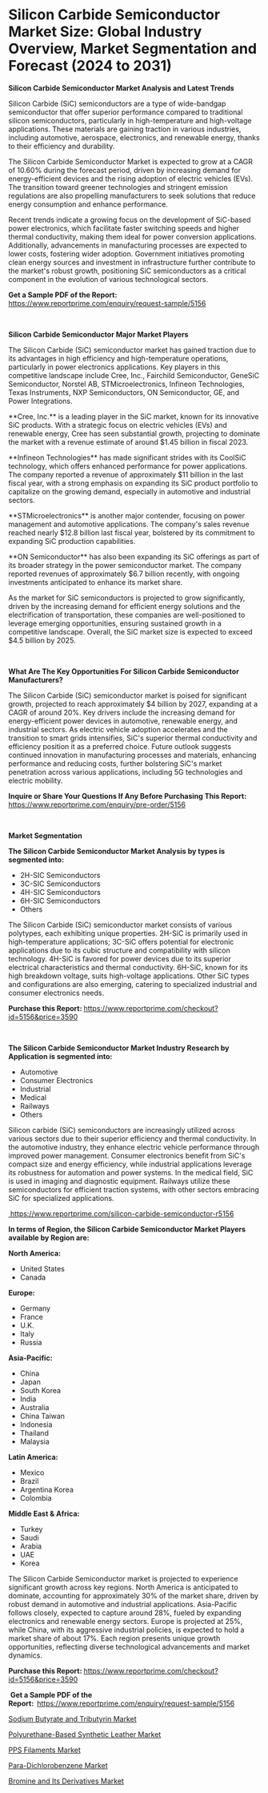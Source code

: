 <p><h1>Silicon Carbide Semiconductor Market Size: Global Industry Overview, Market Segmentation and Forecast (2024 to 2031)</h1></p><p><strong>Silicon Carbide Semiconductor Market Analysis and Latest Trends</strong></p>
<p><p>Silicon Carbide (SiC) semiconductors are a type of wide-bandgap semiconductor that offer superior performance compared to traditional silicon semiconductors, particularly in high-temperature and high-voltage applications. These materials are gaining traction in various industries, including automotive, aerospace, electronics, and renewable energy, thanks to their efficiency and durability. </p><p>The Silicon Carbide Semiconductor Market is expected to grow at a CAGR of 10.60% during the forecast period, driven by increasing demand for energy-efficient devices and the rising adoption of electric vehicles (EVs). The transition toward greener technologies and stringent emission regulations are also propelling manufacturers to seek solutions that reduce energy consumption and enhance performance. </p><p>Recent trends indicate a growing focus on the development of SiC-based power electronics, which facilitate faster switching speeds and higher thermal conductivity, making them ideal for power conversion applications. Additionally, advancements in manufacturing processes are expected to lower costs, fostering wider adoption. Government initiatives promoting clean energy sources and investment in infrastructure further contribute to the market's robust growth, positioning SiC semiconductors as a critical component in the evolution of various technological sectors.</p></p>
<p><strong>Get a Sample PDF of the Report:&nbsp;</strong> <a href="https://www.reportprime.com/enquiry/request-sample/5156?utm_campaign=1480&utm_medium=2&utm_source=Github&utm_content=ia&utm_term=18102024&utm_id=silicon-carbide-semiconductor">https://www.reportprime.com/enquiry/request-sample/5156</a></p>
<p>&nbsp;</p>
<p><strong>Silicon Carbide Semiconductor Major Market Players</strong></p>
<p><p>The Silicon Carbide (SiC) semiconductor market has gained traction due to its advantages in high efficiency and high-temperature operations, particularly in power electronics applications. Key players in this competitive landscape include Cree, Inc., Fairchild Semiconductor, GeneSiC Semiconductor, Norstel AB, STMicroelectronics, Infineon Technologies, Texas Instruments, NXP Semiconductors, ON Semiconductor, GE, and Power Integrations.</p><p>**Cree, Inc.** is a leading player in the SiC market, known for its innovative SiC products. With a strategic focus on electric vehicles (EVs) and renewable energy, Cree has seen substantial growth, projecting to dominate the market with a revenue estimate of around $1.45 billion in fiscal 2023.</p><p>**Infineon Technologies** has made significant strides with its CoolSiC technology, which offers enhanced performance for power applications. The company reported a revenue of approximately $11 billion in the last fiscal year, with a strong emphasis on expanding its SiC product portfolio to capitalize on the growing demand, especially in automotive and industrial sectors.</p><p>**STMicroelectronics** is another major contender, focusing on power management and automotive applications. The company's sales revenue reached nearly $12.8 billion last fiscal year, bolstered by its commitment to expanding SiC production capabilities.</p><p>**ON Semiconductor** has also been expanding its SiC offerings as part of its broader strategy in the power semiconductor market. The company reported revenues of approximately $6.7 billion recently, with ongoing investments anticipated to enhance its market share.</p><p>As the market for SiC semiconductors is projected to grow significantly, driven by the increasing demand for efficient energy solutions and the electrification of transportation, these companies are well-positioned to leverage emerging opportunities, ensuring sustained growth in a competitive landscape. Overall, the SiC market size is expected to exceed $4.5 billion by 2025.</p></p>
<p>&nbsp;</p>
<p><strong>What Are The Key Opportunities For Silicon Carbide Semiconductor Manufacturers?</strong></p>
<p><p>The Silicon Carbide (SiC) semiconductor market is poised for significant growth, projected to reach approximately $4 billion by 2027, expanding at a CAGR of around 20%. Key drivers include the increasing demand for energy-efficient power devices in automotive, renewable energy, and industrial sectors. As electric vehicle adoption accelerates and the transition to smart grids intensifies, SiC's superior thermal conductivity and efficiency position it as a preferred choice. Future outlook suggests continued innovation in manufacturing processes and materials, enhancing performance and reducing costs, further bolstering SiC's market penetration across various applications, including 5G technologies and electric mobility.</p></p>
<p><strong>Inquire or Share Your Questions If Any Before Purchasing This Report:</strong> <a href="https://www.reportprime.com/enquiry/pre-order/5156?utm_campaign=1480&utm_medium=2&utm_source=Github&utm_content=ia&utm_term=18102024&utm_id=silicon-carbide-semiconductor">https://www.reportprime.com/enquiry/pre-order/5156</a></p>
<p>&nbsp;</p>
<p><strong>Market Segmentation</strong></p>
<p><strong>The Silicon Carbide Semiconductor Market Analysis by types is segmented into:</strong></p>
<p><ul><li>2H-SIC Semiconductors</li><li>3C-SIC Semiconductors</li><li>4H-SIC Semiconductors</li><li>6H-SIC Semiconductors</li><li>Others</li></ul></p>
<p><p>The Silicon Carbide (SiC) semiconductor market consists of various polytypes, each exhibiting unique properties. 2H-SiC is primarily used in high-temperature applications; 3C-SiC offers potential for electronic applications due to its cubic structure and compatibility with silicon technology. 4H-SiC is favored for power devices due to its superior electrical characteristics and thermal conductivity. 6H-SiC, known for its high breakdown voltage, suits high-voltage applications. Other SiC types and configurations are also emerging, catering to specialized industrial and consumer electronics needs.</p></p>
<p><strong>Purchase this Report:&nbsp;</strong><a href="https://www.reportprime.com/checkout?id=5156&price=3590&utm_campaign=1480&utm_medium=2&utm_source=Github&utm_content=ia&utm_term=18102024&utm_id=silicon-carbide-semiconductor">https://www.reportprime.com/checkout?id=5156&price=3590</a></p>
<p>&nbsp;</p>
<p><strong>The Silicon Carbide Semiconductor Market Industry Research by Application is segmented into:</strong></p>
<p><ul><li>Automotive</li><li>Consumer Electronics</li><li>Industrial</li><li>Medical</li><li>Railways</li><li>Others</li></ul></p>
<p><p>Silicon carbide (SiC) semiconductors are increasingly utilized across various sectors due to their superior efficiency and thermal conductivity. In the automotive industry, they enhance electric vehicle performance through improved power management. Consumer electronics benefit from SiC's compact size and energy efficiency, while industrial applications leverage its robustness for automation and power systems. In the medical field, SiC is used in imaging and diagnostic equipment. Railways utilize these semiconductors for efficient traction systems, with other sectors embracing SiC for specialized applications.</p></p>
<p><a href="https://www.reportprime.com/silicon-carbide-semiconductor-r5156?utm_campaign=1480&utm_medium=2&utm_source=Github&utm_content=ia&utm_term=18102024&utm_id=silicon-carbide-semiconductor">&nbsp;https://www.reportprime.com/silicon-carbide-semiconductor-r5156</a></p>
<p><strong>In terms of Region, the Silicon Carbide Semiconductor Market Players available by Region are:</strong></p>
<p>
    <p> <strong> North America: </strong>
        <ul>
            <li>United States</li>
            <li>Canada</li>
        </ul>
        </p> 
    <p> <strong> Europe: </strong>
        <ul>
            <li>Germany</li>
            <li>France</li>
            <li>U.K.</li>
            <li>Italy</li>
            <li>Russia</li>
        </ul>
        </p> 
    <p> <strong> Asia-Pacific: </strong>
        <ul>
            <li>China</li>
            <li>Japan</li>
            <li>South Korea</li>
            <li>India</li>
            <li>Australia</li>
            <li>China Taiwan</li>
            <li>Indonesia</li>
            <li>Thailand</li>
            <li>Malaysia</li>
        </ul>
        </p> 
    <p> <strong> Latin America: </strong>
        <ul>
            <li>Mexico</li>
            <li>Brazil</li>
            <li>Argentina Korea</li>
            <li>Colombia</li>
        </ul>
        </p> 
    <p> <strong> Middle East & Africa: </strong>
        <ul>
            <li>Turkey</li>
            <li>Saudi</li>
            <li>Arabia</li>
            <li>UAE</li>
            <li>Korea</li>
        </ul>
    </p>
    </p>
<p><p>The Silicon Carbide Semiconductor market is projected to experience significant growth across key regions. North America is anticipated to dominate, accounting for approximately 30% of the market share, driven by robust demand in automotive and industrial applications. Asia-Pacific follows closely, expected to capture around 28%, fueled by expanding electronics and renewable energy sectors. Europe is projected at 25%, while China, with its aggressive industrial policies, is expected to hold a market share of about 17%. Each region presents unique growth opportunities, reflecting diverse technological advancements and market dynamics.</p></p>
<p><strong>Purchase this Report: </strong><a href="https://www.reportprime.com/checkout?id=5156&price=3590&utm_campaign=1480&utm_medium=2&utm_source=Github&utm_content=ia&utm_term=18102024&utm_id=silicon-carbide-semiconductor">https://www.reportprime.com/checkout?id=5156&price=3590</a></p>
<p>&nbsp;<strong>Get a Sample PDF of the Report:&nbsp;&nbsp;</strong><a href="https://www.reportprime.com/enquiry/request-sample/5156?utm_campaign=1480&utm_medium=2&utm_source=Github&utm_content=ia&utm_term=18102024&utm_id=silicon-carbide-semiconductor">https://www.reportprime.com/enquiry/request-sample/5156</a></p>
<p><strong></strong></p>
<p><p><a href="https://www.linkedin.com/pulse/sodium-butyrate-tributyrin-market-global-trends-forecast-ri2cc?utm_campaign=1480&utm_medium=2&utm_source=Github&utm_content=ia&utm_term=18102024&utm_id=silicon-carbide-semiconductor">Sodium Butyrate and Tributyrin Market</a></p><p><a href="https://www.linkedin.com/pulse/polyurethane-based-synthetic-leather-market-segmentation-b0mif?utm_campaign=1480&utm_medium=2&utm_source=Github&utm_content=ia&utm_term=18102024&utm_id=silicon-carbide-semiconductor">Polyurethane-Based Synthetic Leather Market</a></p><p><a href="https://www.linkedin.com/pulse/pps-filaments-market-global-insights-regional-analysis-2024-ayprf?utm_campaign=1480&utm_medium=2&utm_source=Github&utm_content=ia&utm_term=18102024&utm_id=silicon-carbide-semiconductor">PPS Filaments Market</a></p><p><a href="https://www.linkedin.com/pulse/navigating-global-para-dichlorobenzene-market-from-trends-strategy-p691c?utm_campaign=1480&utm_medium=2&utm_source=Github&utm_content=ia&utm_term=18102024&utm_id=silicon-carbide-semiconductor">Para-Dichlorobenzene Market</a></p><p><a href="https://www.linkedin.com/pulse/comprehensive-bromine-its-derivatives-market-report-regional-vp6df?utm_campaign=1480&utm_medium=2&utm_source=Github&utm_content=ia&utm_term=18102024&utm_id=silicon-carbide-semiconductor">Bromine and Its Derivatives Market</a></p></p>